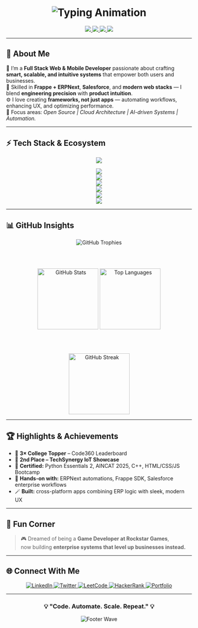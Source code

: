 <!-- ✨ ARYAN BARDE | FUTURISTIC DEVELOPER PORTFOLIO -->
<!-- Theme: Neon Glow (AlfaStack Brand Palette) -->

<h1 align="center">
  <img src="https://readme-typing-svg.herokuapp.com?font=Orbitron&weight=700&size=28&duration=2500&pause=800&color=996EFF&center=true&vCenter=true&width=750&lines=Hey+there+👋,+I'm+Aryan+Barde;Full+Stack+Engineer+%7C+Frappe+%26+ERPNext+Developer;Salesforce+%7C+Cloud+%7C+AI+Automation+Enthusiast" alt="Typing Animation" />
</h1>

<p align="center">
  <a href="https://bento.me/aryanbarde80">
    <img src="https://img.shields.io/badge/🌐%20Portfolio-bento.me%2Faryanbarde80-996EFF?style=for-the-badge&logo=vercel&logoColor=white">
  </a>
  <a href="mailto:aryanbarde80@gmail.com">
    <img src="https://img.shields.io/badge/✉️%20Contact-aryanbarde80%40gmail.com-1E1B4B?style=for-the-badge&logo=gmail&logoColor=white">
  </a>
  <a href="https://linkedin.com/in/aryanbarde80">
    <img src="https://img.shields.io/badge/LinkedIn-Aryan%20Barde-0A66C2?style=for-the-badge&logo=linkedin&logoColor=white">
  </a>
  <a href="https://x.com/aryan62505">
    <img src="https://img.shields.io/badge/X%20(Twitter)-@aryan62505-000000?style=for-the-badge&logo=x&logoColor=white">
  </a>
</p>

---

## 🧠 About Me

🚀 I’m a **Full Stack Web & Mobile Developer** passionate about crafting **smart, scalable, and intuitive systems** that empower both users and businesses.  
💼 Skilled in **Frappe + ERPNext**, **Salesforce**, and **modern web stacks** — I blend **engineering precision** with **product intuition**.  
⚙️ I love creating **frameworks, not just apps** — automating workflows, enhancing UX, and optimizing performance.  
🎯 Focus areas: *Open Source | Cloud Architecture | AI-driven Systems | Automation.*

---

## ⚡ Tech Stack & Ecosystem

<p align="center">
  <img src="https://skillicons.dev/icons?i=frappe,react,nextjs,nodejs,express,flutter,python,cpp,tailwind,postgres,mongodb,firebase,docker,linux,git,salesforce,vscode" />
</p>

<div align="center">

<img src="https://img.shields.io/badge/Frappe%20%7C%20ERPNext-Custom%20Apps%20%7C%20Doctypes%20%7C%20Automations-996EFF?style=for-the-badge&logo=frappe&logoColor=white"><br>
<img src="https://img.shields.io/badge/Salesforce-Apex%20%7C%20LWC%20%7C%20Automation-00A1E0?style=for-the-badge&logo=salesforce&logoColor=white"><br>
<img src="https://img.shields.io/badge/Frontend-React%20%7C%20Next.js%20%7C%20TailwindCSS-61DAFB?style=for-the-badge&logo=react&logoColor=black"><br>
<img src="https://img.shields.io/badge/Backend-Node.js%20%7C%20Express%20%7C%20REST%20APIs-339933?style=for-the-badge&logo=node.js&logoColor=white"><br>
<img src="https://img.shields.io/badge/Database-PostgreSQL%20%7C%20MongoDB%20%7C%20Firebase-4169E1?style=for-the-badge&logo=postgresql&logoColor=white"><br>
<img src="https://img.shields.io/badge/Cloud%20%26%20DevOps-Docker%20%7C%20Bench%20CLI%20%7C%20Ubuntu-2496ED?style=for-the-badge&logo=docker&logoColor=white">

</div>

---

## 📊 GitHub Insights

<div align="center">

<img src="https://github-profile-trophy.vercel.app/?username=aryanbarde80&theme=radical&no-bg=true&no-frame=true&row=2&column=4" alt="GitHub Trophies"/>

<br><br>

<img src="https://github-readme-stats.vercel.app/api?username=aryanbarde80&show_icons=true&theme=tokyonight&hide_border=true&include_all_commits=true" height="165" alt="GitHub Stats" />
<img src="https://github-readme-stats.vercel.app/api/top-langs/?username=aryanbarde80&layout=compact&theme=tokyonight&hide_border=true&langs_count=8" height="165" alt="Top Languages" />

<br><br>

<img src="https://github-readme-streak-stats.herokuapp.com?user=aryanbarde80&theme=tokyonight&hide_border=true&date_format=M%20j%5B%2C%20Y%5D" height="165" alt="GitHub Streak" />

</div>

---

## 🏆 Highlights & Achievements

- 🥇 **3× College Topper** – Code360 Leaderboard  
- 🥈 **2nd Place – TechSynergy IoT Showcase**  
- 🧩 **Certified:** Python Essentials 2, AINCAT 2025, C++, HTML/CSS/JS Bootcamp  
- 💼 **Hands-on with:** ERPNext automations, Frappe SDK, Salesforce enterprise workflows  
- 🪄 **Built:** cross-platform apps combining ERP logic with sleek, modern UX  

---

## 💬 Fun Corner

> 🎮 Dreamed of being a **Game Developer at Rockstar Games**,  
> now building **enterprise systems that level up businesses instead.**

---

## 🌐 Connect With Me

<p align="center">
  <a href="https://linkedin.com/in/aryanbarde80">
    <img src="https://img.shields.io/badge/LinkedIn-0A66C2?style=for-the-badge&logo=linkedin&logoColor=white" alt="LinkedIn">
  </a>
  <a href="https://x.com/aryan62505">
    <img src="https://img.shields.io/badge/Twitter-1DA1F2?style=for-the-badge&logo=x&logoColor=white" alt="Twitter">
  </a>
  <a href="https://leetcode.com/aryanbarde80">
    <img src="https://img.shields.io/badge/LeetCode-FFA116?style=for-the-badge&logo=leetcode&logoColor=black" alt="LeetCode">
  </a>
  <a href="https://www.hackerrank.com/aryanbarde80">
    <img src="https://img.shields.io/badge/HackerRank-2EC866?style=for-the-badge&logo=hackerrank&logoColor=white" alt="HackerRank">
  </a>
  <a href="https://bento.me/aryanbarde80">
    <img src="https://img.shields.io/badge/Portfolio-000000?style=for-the-badge&logo=vercel&logoColor=white" alt="Portfolio">
  </a>
</p>

---

<h3 align="center">💡 "Code. Automate. Scale. Repeat." 💡</h3>

<p align="center">
  <img src="https://capsule-render.vercel.app/api?type=waving&color=996EFF&height=90&section=footer&reversal=false" alt="Footer Wave" />
</p>
